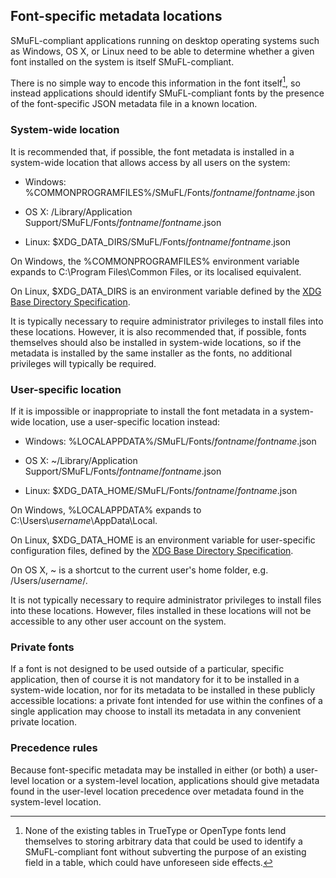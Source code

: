 Font-specific metadata locations
--------------------------------

SMuFL-compliant applications running on desktop operating systems such
as Windows, OS X, or Linux need to be able to determine whether a given
font installed on the system is itself SMuFL-compliant.

There is no simple way to encode this information in the font
itself[^15], so instead applications should identify SMuFL-compliant
fonts by the presence of the font-specific JSON metadata file in a known
location.

### System-wide location

It is recommended that, if possible, the font metadata is installed in a
system-wide location that allows access by all users on the system:

-   Windows: %COMMONPROGRAMFILES%/SMuFL/Fonts/*fontname*/*fontname*.json

-   OS X: /Library/Application
    Support/SMuFL/Fonts/*fontname*/*fontname*.json

-   Linux: $XDG_DATA_DIRS/SMuFL/Fonts/*fontname*/*fontname*.json

On Windows, the %COMMONPROGRAMFILES% environment variable expands to
C:\\Program Files\\Common Files, or its localised equivalent.

On Linux, $XDG_DATA_DIRS is an environment variable defined by the
[XDG Base Directory Specification](http://standards.freedesktop.org/basedir-spec/latest/).

It is typically necessary to require administrator privileges to install
files into these locations. However, it is also recommended that, if
possible, fonts themselves should also be installed in system-wide
locations, so if the metadata is installed by the same installer as the
fonts, no additional privileges will typically be required.

### User-specific location

If it is impossible or inappropriate to install the font metadata in a
system-wide location, use a user-specific location instead:

-   Windows: %LOCALAPPDATA%/SMuFL/Fonts/*fontname*/*fontname*.json

-   OS X: \~/Library/Application
    Support/SMuFL/Fonts/*fontname*/*fontname*.json

-   Linux: $XDG_DATA_HOME/SMuFL/Fonts/*fontname*/*fontname*.json

On Windows, %LOCALAPPDATA% expands to
C:\\Users\\*username*\\AppData\\Local.

On Linux, $XDG_DATA_HOME is an environment variable for user-specific configuration files,
defined by the [XDG Base Directory Specification](http://standards.freedesktop.org/basedir-spec/latest/).

On OS X, \~ is a shortcut to the current user's home folder,
e.g. /Users/*username*/.

It is not typically necessary to require administrator privileges to
install files into these locations. However, files installed in these
locations will not be accessible to any other user account on the
system.

### Private fonts

If a font is not designed to be used outside of a particular, specific
application, then of course it is not mandatory for it to be installed
in a system-wide location, nor for its metadata to be installed in these
publicly accessible locations: a private font intended for use within
the confines of a single application may choose to install its metadata
in any convenient private location.

### Precedence rules

Because font-specific metadata may be installed in either (or both) a
user-level location or a system-level location, applications should give
metadata found in the user-level location precedence over metadata found
in the system-level location.

[^15]: None of the existing tables in TrueType or OpenType fonts lend themselves to storing arbitrary data that could be used to identify a SMuFL-compliant font without subverting the purpose of an existing field in a table, which could have unforeseen side effects.
